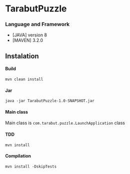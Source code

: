 # TarabutPuzzle

### Language and Framework

* [JAVA] version 8
* [MAVEN] 3.2.0


## Instalation

#### Build

```
mvn clean install
```


#### Jar

```
java -jar TarabutPuzzle-1.0-SNAPSHOT.jar
```


#### Main class

Main class is `com.tarabut.puzzle.LaunchApplication` class



#### TDD

```
mvn install
```


#### Compilation

```
mvn install -DskipTests
```
